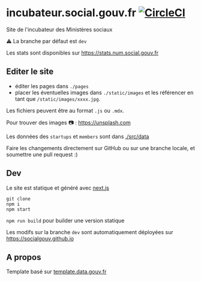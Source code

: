 # incubateur.social.gouv.fr [![CircleCI](https://circleci.com/gh/SocialGouv/socialgouv.github.io.svg?style=svg)](https://circleci.com/gh/SocialGouv/socialgouv.github.io)

Site de l'incubateur des Ministères sociaux

⚠ La branche par défaut est `dev`

Les stats sont disponibles sur https://stats.num.social.gouv.fr

## Editer le site

 - éditer les pages dans `./pages`
 - placer les éventuelles images dans `./static/images` et les référencer en tant que `/static/images/xxxx.jpg`.

Les fichiers peuvent être au format `.js` ou `.mdx`.

Pour trouver des images 📷 : https://unsplash.com

Les données des `startups` et `members` sont dans [./src/data](./src/data)

Faire les changements directement sur GitHub ou sur une branche locale, et soumettre une pull request :)

## Dev

Le site est statique et généré avec [next.js](https://github.com/zeit/next.js)

```
git clone
npm i
npm start
```

`npm run build` pour builder une version statique

Les modifs sur la branche `dev` sont automatiquement déployées sur https://socialgouv.github.io

## A propos

Template basé sur [template.data.gouv.fr](https://github.com/etalab/template.data.gouv.fr)

